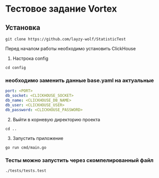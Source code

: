 # Тестовое задание Vortex

<!--Установка-->
## Установка
```git clone https://github.com/layzy-wolf/StatisticTest```

Перед началом работы необходимо установить ClickHouse

1. Настрока config

```cd config```

### необходимо заменить данные base.yaml на актуальные

```yaml
port: <PORT> 
db_socket: <CLICKHOUSE_SOCKET>
db_name: <CLICKHOUSE_DB_NAME>
db_user: <CLICKHOUSE_USER>
db_password: <CLICKHOUSE_PASSWORD>
```

2. Выйти в корневую директорию проекта

```cd ..```

3. Запустить приложение 

```go run cmd/main.go```

<!-- Тестирование -->

### Тесты можно запустить через скомпелированный файл

```./tests/tests.test```